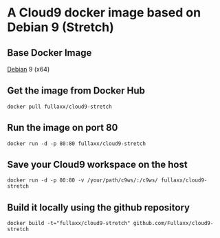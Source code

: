 # A Cloud9 docker image based on Debian 9 (Stretch)

## Base Docker Image
[Debian](https://hub.docker.com/_/debian) 9 (x64)

## Get the image from Docker Hub
```
docker pull fullaxx/cloud9-stretch
```
## Run the image on port 80
```
docker run -d -p 80:80 fullaxx/cloud9-stretch
```
## Save your Cloud9 workspace on the host
```
docker run -d -p 80:80 -v /your/path/c9ws/:/c9ws/ fullaxx/cloud9-stretch
```
## Build it locally using the github repository
```
docker build -t="fullaxx/cloud9-stretch" github.com/Fullaxx/cloud9-stretch
```
